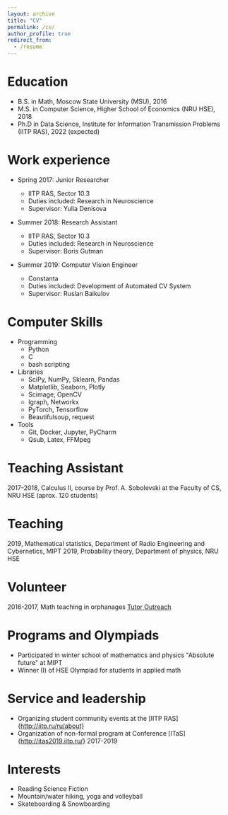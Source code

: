```yaml
---
layout: archive
title: "CV"
permalink: /cv/
author_profile: true
redirect_from:
  - /resume
---
```


Education
======
* B.S. in Math, Moscow State University (MSU), 2016
* M.S. in Computer Science, Higher School of Economics (NRU HSE), 2018
* Ph.D in Data Science, Institute for Information Transmission Problems (IITP RAS), 2022 (expected)

Work experience
======
* Spring 2017: Junior Researcher
  * IITP RAS, Sector 10.3
  * Duties included: Research in Neuroscience
  * Supervisor: Yulia Denisova

* Summer 2018: Research Assistant
  * IITP RAS, Sector 10.3
  * Duties included: Research in Neuroscience
  * Supervisor: Boris Gutman

* Summer 2019: Computer Vision Engineer
  * Constanta
  * Duties included: Development of Automated CV System
  * Supervisor: Ruslan Baikulov

Computer Skills
======
* Programming
    * Python
    * C
    * bash scripting
* Libraries
    * SciPy, NumPy, Sklearn, Pandas
    * Matplotlib, Seaborn, Plotly
    * Scimage, OpenCV
    * Igraph, Networkx 
    * PyTorch, Tensorflow 
    * Beautifulsoup, request
* Tools
    * Git, Docker, Jupyter, PyCharm 
    * Qsub, Latex, FFMpeg

Teaching Assistant
======
2017-2018, Calculus II, course by Prof. A. Sobolevski at the Faculty of CS, NRU HSE (aprox. 120 students)

Teaching
======
2019, Mathematical statistics, Department of Radio Engineering and Cybernetics, MIPT
2019, Probability theory, Department of physics, NRU HSE

Volunteer
======
2016-2017, Math teaching in orphanages [Tutor Outreach](https://hum.hse.ru/news/146283933.html)

Programs and Olympiads
======
* Participated in winter school of mathematics and physics "Absolute future" at MIPT
* Winner (I) of HSE Olympiad for students in applied math


Service and leadership
======
* Organizing student community events at the [IITP RAS]{http://iitp.ru/ru/about}
* Organization of non-formal program at Conference [ITaS]{http://itas2019.iitp.ru/} 2017-2019


Interests
======
* Reading Science Fiction
* Mountain/water hiking, yoga and volleyball
* Skateboarding & Snowboarding